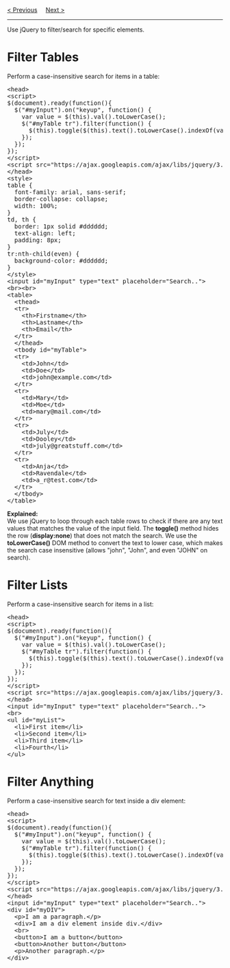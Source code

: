 <a href="/JS/jQuery/NoConflict.md">&lt; Previous</a>
&nbsp;&nbsp;&nbsp;
<a href="https://bledy-guides.repl.co">Next &gt;</a>
<hr>
Use jQuery to filter/search for specific elements.
<h1>Filter Tables</h1>
Perform a case-insensitive search for items in a table:
<pre>
&lt;head&gt;
&lt;script&gt;
$(document).ready(function(){
  $("#myInput").on("keyup", function() {
    var value = $(this).val().toLowerCase();
    $("#myTable tr").filter(function() {
      $(this).toggle($(this).text().toLowerCase().indexOf(value) &gt; -1)
    });
  });
});
&lt;/script&gt;
&lt;script src="https://ajax.googleapis.com/ajax/libs/jquery/3.6.0/jquery.min.js"&gt;&lt;/script&gt;
&lt;/head&gt;
&lt;style&gt;
table {
  font-family: arial, sans-serif;
  border-collapse: collapse;
  width: 100%;
}
td, th {
  border: 1px solid #dddddd;
  text-align: left;
  padding: 8px;
}
tr:nth-child(even) {
  background-color: #dddddd;
}
&lt;/style&gt;
&lt;input id="myInput" type="text" placeholder="Search.."&gt;
&lt;br&gt;&lt;br&gt;
&lt;table&gt;
  &lt;thead&gt;
  &lt;tr&gt;
    &lt;th&gt;Firstname&lt;/th&gt;
    &lt;th&gt;Lastname&lt;/th&gt;
    &lt;th&gt;Email&lt;/th&gt;
  &lt;/tr&gt;
  &lt;/thead&gt;
  &lt;tbody id="myTable"&gt;
  &lt;tr&gt;
    &lt;td&gt;John&lt;/td&gt;
    &lt;td&gt;Doe&lt;/td&gt;
    &lt;td&gt;john@example.com&lt;/td&gt;
  &lt;/tr&gt;
  &lt;tr&gt;
    &lt;td&gt;Mary&lt;/td&gt;
    &lt;td&gt;Moe&lt;/td&gt;
    &lt;td&gt;mary@mail.com&lt;/td&gt;
  &lt;/tr&gt;
  &lt;tr&gt;
    &lt;td&gt;July&lt;/td&gt;
    &lt;td&gt;Dooley&lt;/td&gt;
    &lt;td&gt;july@greatstuff.com&lt;/td&gt;
  &lt;/tr&gt;
  &lt;tr&gt;
    &lt;td&gt;Anja&lt;/td&gt;
    &lt;td&gt;Ravendale&lt;/td&gt;
    &lt;td&gt;a_r@test.com&lt;/td&gt;
  &lt;/tr&gt;
  &lt;/tbody&gt;
&lt;/table&gt;
</pre>
<b>Explained:</b>
<br>
We use jQuery to loop through each table rows to check if there are any text values that matches the value of the input field. The <b>toggle()</b> method hides the row (<b>display:none</b>) that does not match the search. We use the <b>toLowerCase()</b> DOM method to convert the text to lower case, which makes the search case insensitive (allows "john", "John", and even "JOHN" on search).
<h1>Filter Lists</h1>
Perform a case-insensitive search for items in a list:
<pre>
&lt;head&gt;
&lt;script&gt;
$(document).ready(function(){
  $("#myInput").on("keyup", function() {
    var value = $(this).val().toLowerCase();
    $("#myTable tr").filter(function() {
      $(this).toggle($(this).text().toLowerCase().indexOf(value) &gt; -1)
    });
  });
});
&lt;/script&gt;
&lt;script src="https://ajax.googleapis.com/ajax/libs/jquery/3.6.0/jquery.min.js"&gt;&lt;/script&gt;
&lt;/head&gt;
&lt;input id="myInput" type="text" placeholder="Search.."&gt;
&lt;br&gt;
&lt;ul id="myList"&gt;
  &lt;li&gt;First item&lt;/li&gt;
  &lt;li&gt;Second item&lt;/li&gt;
  &lt;li&gt;Third item&lt;/li&gt;
  &lt;li&gt;Fourth&lt;/li&gt;
&lt;/ul&gt;
</pre>
<h1>Filter Anything</h1>
Perform a case-insensitive search for text inside a div element:
<pre>
&lt;head&gt;
&lt;script&gt;
$(document).ready(function(){
  $("#myInput").on("keyup", function() {
    var value = $(this).val().toLowerCase();
    $("#myTable tr").filter(function() {
      $(this).toggle($(this).text().toLowerCase().indexOf(value) &gt; -1)
    });
  });
});
&lt;/script&gt;
&lt;script src="https://ajax.googleapis.com/ajax/libs/jquery/3.6.0/jquery.min.js"&gt;&lt;/script&gt;
&lt;/head&gt;
&lt;input id="myInput" type="text" placeholder="Search.."&gt;
&lt;div id="myDIV"&gt;
  &lt;p&gt;I am a paragraph.&lt;/p&gt;
  &lt;div&gt;I am a div element inside div.&lt;/div&gt;
  &lt;br&gt;
  &lt;button&gt;I am a button&lt;/button&gt;
  &lt;button&gt;Another button&lt;/button&gt;
  &lt;p&gt;Another paragraph.&lt;/p&gt;
&lt;/div&gt;
</pre>
